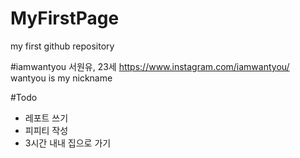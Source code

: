 # MyFirstPage

my first github repository

#iamwantyou
서원유, 23세 
https://www.instagram.com/iamwantyou/
wantyou is my nickname

#Todo
- 레포트 쓰기
- 피피티 작성
- 3시간 내내 집으로 가기
